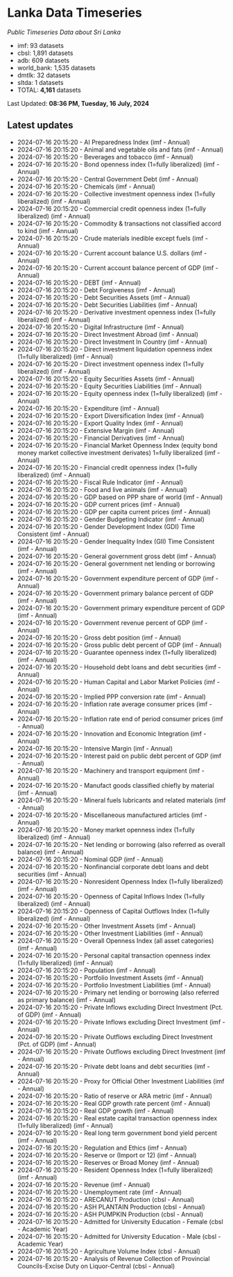 # Lanka Data Timeseries
*Public Timeseries Data about Sri Lanka*

* imf: 93 datasets
* cbsl: 1,891 datasets
* adb: 609 datasets
* world_bank: 1,535 datasets
* dmtlk: 32 datasets
* sltda: 1 datasets
* TOTAL: **4,161** datasets

Last Updated: **08:36 PM, Tuesday, 16 July, 2024**

## Latest updates

* 2024-07-16 20:15:20 - AI Preparedness Index (imf - Annual)
* 2024-07-16 20:15:20 - Animal and vegetable oils and fats (imf - Annual)
* 2024-07-16 20:15:20 - Beverages and tobacco (imf - Annual)
* 2024-07-16 20:15:20 - Bond openness index (1=fully liberalized) (imf - Annual)
* 2024-07-16 20:15:20 - Central Government Debt (imf - Annual)
* 2024-07-16 20:15:20 - Chemicals (imf - Annual)
* 2024-07-16 20:15:20 - Collective investment openness index (1=fully liberalized) (imf - Annual)
* 2024-07-16 20:15:20 - Commercial credit openness index (1=fully liberalized) (imf - Annual)
* 2024-07-16 20:15:20 - Commodity & transactions not classified accord to kind (imf - Annual)
* 2024-07-16 20:15:20 - Crude materials inedible except fuels (imf - Annual)
* 2024-07-16 20:15:20 - Current account balance U.S. dollars (imf - Annual)
* 2024-07-16 20:15:20 - Current account balance percent of GDP (imf - Annual)
* 2024-07-16 20:15:20 - DEBT (imf - Annual)
* 2024-07-16 20:15:20 - Debt Forgiveness (imf - Annual)
* 2024-07-16 20:15:20 - Debt Securities Assets (imf - Annual)
* 2024-07-16 20:15:20 - Debt Securities Liabilities (imf - Annual)
* 2024-07-16 20:15:20 - Derivative investment openness index (1=fully liberalized) (imf - Annual)
* 2024-07-16 20:15:20 - Digital Infrastructure (imf - Annual)
* 2024-07-16 20:15:20 - Direct Investment Abroad (imf - Annual)
* 2024-07-16 20:15:20 - Direct Investment In Country (imf - Annual)
* 2024-07-16 20:15:20 - Direct investment liquidation openness index (1=fully liberalized) (imf - Annual)
* 2024-07-16 20:15:20 - Direct investment openness index (1=fully liberalized) (imf - Annual)
* 2024-07-16 20:15:20 - Equity Securities Assets (imf - Annual)
* 2024-07-16 20:15:20 - Equity Securities Liabilities (imf - Annual)
* 2024-07-16 20:15:20 - Equity openness index (1=fully liberalized) (imf - Annual)
* 2024-07-16 20:15:20 - Expenditure (imf - Annual)
* 2024-07-16 20:15:20 - Export Diversification Index (imf - Annual)
* 2024-07-16 20:15:20 - Export Quality Index (imf - Annual)
* 2024-07-16 20:15:20 - Extensive Margin (imf - Annual)
* 2024-07-16 20:15:20 - Financial Derivatives (imf - Annual)
* 2024-07-16 20:15:20 - Financial Market Openness Index (equity bond money market collective investment derivates) 1=fully liberalized (imf - Annual)
* 2024-07-16 20:15:20 - Financial credit openness index (1=fully liberalized) (imf - Annual)
* 2024-07-16 20:15:20 - Fiscal Rule Indicator (imf - Annual)
* 2024-07-16 20:15:20 - Food and live animals (imf - Annual)
* 2024-07-16 20:15:20 - GDP based on PPP share of world (imf - Annual)
* 2024-07-16 20:15:20 - GDP current prices (imf - Annual)
* 2024-07-16 20:15:20 - GDP per capita current prices (imf - Annual)
* 2024-07-16 20:15:20 - Gender Budgeting Indicator (imf - Annual)
* 2024-07-16 20:15:20 - Gender Development Index (GDI) Time Consistent (imf - Annual)
* 2024-07-16 20:15:20 - Gender Inequality Index (GII) Time Consistent (imf - Annual)
* 2024-07-16 20:15:20 - General government gross debt (imf - Annual)
* 2024-07-16 20:15:20 - General government net lending or borrowing (imf - Annual)
* 2024-07-16 20:15:20 - Government expenditure percent of GDP (imf - Annual)
* 2024-07-16 20:15:20 - Government primary balance percent of GDP (imf - Annual)
* 2024-07-16 20:15:20 - Government primary expenditure percent of GDP (imf - Annual)
* 2024-07-16 20:15:20 - Government revenue percent of GDP (imf - Annual)
* 2024-07-16 20:15:20 - Gross debt position (imf - Annual)
* 2024-07-16 20:15:20 - Gross public debt percent of GDP (imf - Annual)
* 2024-07-16 20:15:20 - Guarantee openness index (1=fully liberalized) (imf - Annual)
* 2024-07-16 20:15:20 - Household debt loans and debt securities (imf - Annual)
* 2024-07-16 20:15:20 - Human Capital and Labor Market Policies (imf - Annual)
* 2024-07-16 20:15:20 - Implied PPP conversion rate (imf - Annual)
* 2024-07-16 20:15:20 - Inflation rate average consumer prices (imf - Annual)
* 2024-07-16 20:15:20 - Inflation rate end of period consumer prices (imf - Annual)
* 2024-07-16 20:15:20 - Innovation and Economic Integration (imf - Annual)
* 2024-07-16 20:15:20 - Intensive Margin (imf - Annual)
* 2024-07-16 20:15:20 - Interest paid on public debt percent of GDP (imf - Annual)
* 2024-07-16 20:15:20 - Machinery and transport equipment (imf - Annual)
* 2024-07-16 20:15:20 - Manufact goods classified chiefly by material (imf - Annual)
* 2024-07-16 20:15:20 - Mineral fuels lubricants and related materials (imf - Annual)
* 2024-07-16 20:15:20 - Miscellaneous manufactured articles (imf - Annual)
* 2024-07-16 20:15:20 - Money market openness index (1=fully liberalized) (imf - Annual)
* 2024-07-16 20:15:20 - Net lending or borrowing (also referred as overall balance) (imf - Annual)
* 2024-07-16 20:15:20 - Nominal GDP (imf - Annual)
* 2024-07-16 20:15:20 - Nonfinancial corporate debt loans and debt securities (imf - Annual)
* 2024-07-16 20:15:20 - Nonresident Openness Index (1=fully liberalized) (imf - Annual)
* 2024-07-16 20:15:20 - Openness of Capital Inflows Index (1=fully liberalized) (imf - Annual)
* 2024-07-16 20:15:20 - Openness of Capital Outflows Index (1=fully liberalized) (imf - Annual)
* 2024-07-16 20:15:20 - Other Investment Assets (imf - Annual)
* 2024-07-16 20:15:20 - Other Investment Liabilities (imf - Annual)
* 2024-07-16 20:15:20 - Overall Openness Index (all asset categories) (imf - Annual)
* 2024-07-16 20:15:20 - Personal capital transaction openness index (1=fully liberalized) (imf - Annual)
* 2024-07-16 20:15:20 - Population (imf - Annual)
* 2024-07-16 20:15:20 - Portfolio Investment Assets (imf - Annual)
* 2024-07-16 20:15:20 - Portfolio Investment Liabilities (imf - Annual)
* 2024-07-16 20:15:20 - Primary net lending or borrowing (also referred as primary balance) (imf - Annual)
* 2024-07-16 20:15:20 - Private Inflows excluding Direct Investment (Pct. of GDP) (imf - Annual)
* 2024-07-16 20:15:20 - Private Inflows excluding Direct Investment (imf - Annual)
* 2024-07-16 20:15:20 - Private Outflows excluding Direct Investment (Pct. of GDP) (imf - Annual)
* 2024-07-16 20:15:20 - Private Outflows excluding Direct Investment (imf - Annual)
* 2024-07-16 20:15:20 - Private debt loans and debt securities (imf - Annual)
* 2024-07-16 20:15:20 - Proxy for Official Other Investment Liabilities (imf - Annual)
* 2024-07-16 20:15:20 - Ratio of reserve or ARA metric (imf - Annual)
* 2024-07-16 20:15:20 - Real GDP growth rate percent (imf - Annual)
* 2024-07-16 20:15:20 - Real GDP growth (imf - Annual)
* 2024-07-16 20:15:20 - Real estate capital transaction openness index (1=fully liberalized) (imf - Annual)
* 2024-07-16 20:15:20 - Real long term government bond yield percent (imf - Annual)
* 2024-07-16 20:15:20 - Regulation and Ethics (imf - Annual)
* 2024-07-16 20:15:20 - Reserve or (Import or 12) (imf - Annual)
* 2024-07-16 20:15:20 - Reserves or Broad Money (imf - Annual)
* 2024-07-16 20:15:20 - Resident Openness Index (1=fully liberalized) (imf - Annual)
* 2024-07-16 20:15:20 - Revenue (imf - Annual)
* 2024-07-16 20:15:20 - Unemployment rate (imf - Annual)
* 2024-07-16 20:15:20 - ARECANUT Production (cbsl - Annual)
* 2024-07-16 20:15:20 - ASH PLANTAIN Production (cbsl - Annual)
* 2024-07-16 20:15:20 - ASH PUMPKIN Production (cbsl - Annual)
* 2024-07-16 20:15:20 - Admitted for University Education - Female (cbsl - Academic Year)
* 2024-07-16 20:15:20 - Admitted for University Education - Male (cbsl - Academic Year)
* 2024-07-16 20:15:20 - Agriculture Volume Index (cbsl - Annual)
* 2024-07-16 20:15:20 - Analysis of Revenue Collection of Provincial Councils-Excise Duty on Liquor-Central (cbsl - Annual)